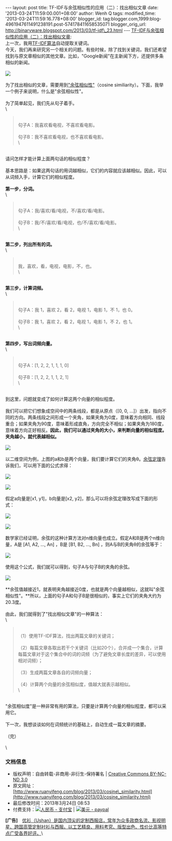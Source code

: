 --- layout: post title: TF-IDF与余弦相似性的应用（二）：找出相似文章
date: '2013-03-24T11:59:00.001+08:00' author: Wenh Q tags:
modified\_time: '2013-03-24T11:59:16.778+08:00' blogger\_id:
tag:blogger.com,1999:blog-4961947611491238191.post-574178411658535071
blogger\_orig\_url:
http://binaryware.blogspot.com/2013/03/tf-idf\_23.html ---
[TF-IDF与余弦相似性的应用（二）：找出相似文章](http://www.ruanyifeng.com/blog/2013/03/cosine_similarity.html):
\
上一次，我用[TF-IDF算法](http://www.ruanyifeng.com/blog/2013/03/tf-idf.html)自动提取关键词。\
今天，我们再来研究另一个相关的问题。有些时候，除了找到关键词，我们还希望找到与原文章相似的其他文章。比如，"Google新闻"在主新闻下方，还提供多条相似的新闻。\
\
![](http://image.beekka.com/blog/201303/bg2013032001.png)\
\
为了找出相似的文章，需要用到["余弦相似性"](http://en.wikipedia.org/wiki/Cosine_similarity)（cosine
similiarity）。下面，我举一个例子来说明，什么是"余弦相似性"。\
\
为了简单起见，我们先从句子着手。\
\

> \
> 句子A：我喜欢看电视，不喜欢看电影。\
> \
> 句子B：我不喜欢看电视，也不喜欢看电影。\
> \

\
请问怎样才能计算上面两句话的相似程度？\
\
基本思路是：如果这两句话的用词越相似，它们的内容就应该越相似。因此，可以从词频入手，计算它们的相似程度。\
\
**第一步，分词。**\
\

> \
> 句子A：我/喜欢/看/电视，不/喜欢/看/电影。\
> \
> 句子B：我/不/喜欢/看/电视，也/不/喜欢/看/电影。\
> \

\
**第二步，列出所有的词。**\
\

> \
> 我，喜欢，看，电视，电影，不，也。\
> \

\
**第三步，计算词频。**\
\

> \
> 句子A：我 1，喜欢 2，看 2，电视 1，电影 1，不 1，也 0。\
> \
> 句子B：我 1，喜欢 2，看 2，电视 1，电影 1，不 2，也 1。\
> \

\
**第四步，写出词频向量。**\
\

> \
> 句子A：[1, 2, 2, 1, 1, 1, 0]\
> \
> 句子B：[1, 2, 2, 1, 1, 2, 1]\
> \

\
到这里，问题就变成了如何计算这两个向量的相似程度。\
\
我们可以把它们想象成空间中的两条线段，都是从原点（[0, 0,
...]）出发，指向不同的方向。两条线段之间形成一个夹角，如果夹角为0度，意味着方向相同、线段重合；如果夹角为90度，意味着形成直角，方向完全不相似；如果夹角为180度，意味着方向正好相反。**因此，我们可以通过夹角的大小，来判断向量的相似程度。夹角越小，就代表越相似。**\
\
![](http://image.beekka.com/blog/201303/bg2013032002.png)\
\
以二维空间为例，上图的a和b是两个向量，我们要计算它们的夹角θ。[余弦定理](http://zh.wikipedia.org/zh-cn/%E9%A4%98%E5%BC%A6%E5%AE%9A%E7%90%86)告诉我们，可以用下面的公式求得：\
\
![](http://image.beekka.com/blog/201303/bg2013032004.png)\
\
![](http://image.beekka.com/blog/201303/bg2013032003.png)\
\
假定a向量是[x1, y1]，b向量是[x2,
y2]，那么可以将余弦定理改写成下面的形式：\
\
![](http://image.beekka.com/blog/201303/bg2013032006.png)\
\
![](http://image.beekka.com/blog/201303/bg2013032005.png)\
\
数学家已经证明，余弦的这种计算方法对n维向量也成立。假定A和B是两个n维向量，A是
[A1, A2, ..., An] ，B是 [B1, B2, ..., Bn] ，则A与B的夹角θ的余弦等于：\
\
![](http://image.beekka.com/blog/201303/bg2013032007.png)\
\
使用这个公式，我们就可以得到，句子A与句子B的夹角的余弦。\
\
![](http://image.beekka.com/blog/201303/bg2013032008.png)\
\
**余弦值越接近1，就表明夹角越接近0度，也就是两个向量越相似，这就叫"余弦相似性"。**所以，上面的句子A和句子B是很相似的，事实上它们的夹角大约为20.3度。\
\
由此，我们就得到了"找出相似文章"的一种算法：\
\

> \
> （1）使用TF-IDF算法，找出两篇文章的关键词；\
> \
> （2）每篇文章各取出若干个关键词（比如20个），合并成一个集合，计算每篇文章对于这个集合中的词的词频（为了避免文章长度的差异，可以使用相对词频）；\
> \
> （3）生成两篇文章各自的词频向量；\
> \
> （4）计算两个向量的余弦相似度，值越大就表示越相似。\
> \

\
"余弦相似度"是一种非常有用的算法，只要是计算两个向量的相似程度，都可以采用它。\
\
下一次，我想谈谈如何在词频统计的基础上，自动生成一篇文章的摘要。\
\
（完）\
\
\

### 文档信息

-   版权声明：自由转载-非商用-非衍生-保持署名 | [Creative Commons
    BY-NC-ND
    3.0](http://creativecommons.org/licenses/by-nc-nd/3.0/deed.zh)
-   原文网址：[http://www.ruanyifeng.com/blog/2013/03/cosine\_similarity.html](http://www.ruanyifeng.com/blog/2013/03/cosine_similarity.html)
-   最后修改时间：2013年3月24日 08:53
-   付费支持：[![人民币 -
    支付宝](http://www.ruanyifeng.com/blog/images/rmb_32.png "人民币")](https://me.alipay.com/ruanyf)
    | [![美元 -
    paypal](http://www.ruanyifeng.com/blog/images/dollar_32.png "美元")](https://www.paypal.com/cgi-bin/webscr?cmd=_xclick&business=yifeng.ruan@gmail.com&currency_code=USD&amount=0.99&return=http://www.ruanyifeng.com/thank.html&item_name=Ruan%20YiFeng%27s%20Blog&undefined_quantity=1&no_note=0)

**[广告]**　[优衫（Ushan）是国内顶尖的定制西服店，常年为众多政商名流、影视明星、跨国高管定制衬衫与西服。以工艺精良、用料考究、版型出色、性价比高等特点广受各界好评。](http://ushan.cn/?utm_source=ruanyifeng.com)\

